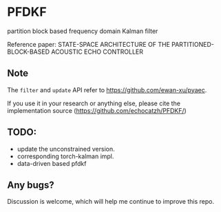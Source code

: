 # PFDKF
partition block based frequency domain Kalman filter

Reference paper: STATE-SPACE ARCHITECTURE OF THE PARTITIONED-BLOCK-BASED ACOUSTIC ECHO CONTROLLER

## Note
The `filter` and `update` API refer to https://github.com/ewan-xu/pyaec.

If you use it in your research or anything else, please cite the implementation source (https://github.com/echocatzh/PFDKF/)

## TODO:
- update the unconstrained version.
- corresponding torch-kalman impl.
- data-driven based pfdkf

## Any bugs?
Discussion is welcome, which will help me continue to improve this repo.
